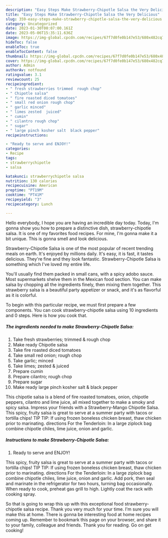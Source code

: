 ```yaml
---
description: "Easy Steps Make Strawberry-Chipotle Salsa the Very Delicious"
title: "Easy Steps Make Strawberry-Chipotle Salsa the Very Delicious"
slug: 359-easy-steps-make-strawberry-chipotle-salsa-the-very-delicious
category: Uncategorized
date: 2023-01-30T00:07:00.161Z
date: 2023-05-06T15:35:11.636Z
image: https://img-global.cpcdn.com/recipes/67f7d0fe0b147e53/680x482cq70/strawberry-chipotle-salsa-recipe-main-photo.jpg
hideToc: false
enableToc: true
enableTocContent: false
thumbnail: https://img-global.cpcdn.com/recipes/67f7d0fe0b147e53/680x482cq70/strawberry-chipotle-salsa-recipe-main-photo.jpg
cover: https://img-global.cpcdn.com/recipes/67f7d0fe0b147e53/680x482cq70/strawberry-chipotle-salsa-recipe-main-photo.jpg
author: Admin
authorAv: notfound
ratingvalue: 3.1
reviewcount: 25
recipeingredient:
- " fresh strawberries trimmed  rough chop"
- " Chipotle salsa"
- " fire roasted diced tomatoes"
- " small red onion rough chop"
- " garlic minced"
- " limes zested  juiced"
- " cumin"
- " cilantro rough chop"
- " sugar"
- " large pinch kosher salt  black pepper"
recipeinstructions:

- "Ready to serve and ENJOY!"
categories:
- Recipe
tags:
- strawberrychipotle
- salsa

katakunci: strawberrychipotle salsa 
nutrition: 130 calories
recipecuisine: American
preptime: "PT19M"
cooktime: "PT41M"
recipeyield: "3"
recipecategory: Lunch

---
```



Hello everybody, I hope you are having an incredible day today. Today, I'm gonna show you how to prepare a distinctive dish, strawberry-chipotle salsa. It is one of my favorites food recipes. For mine, I'm gonna make it a bit unique. This is gonna smell and look delicious.

Strawberry-Chipotle Salsa is one of the most popular of recent trending meals on earth. It's enjoyed by millions daily. It's easy, it is fast, it tastes delicious. They're fine and they look fantastic. Strawberry-Chipotle Salsa is something which I've loved my entire life.

You&#39;ll usually find them packed in small cans, with a spicy adobo sauce. Most supermarkets shelve them in the Mexican food section. You can make salsa by chopping all the ingredients finely, then mixing them together. This strawberry salsa is a beautiful party appetizer or snack, and it&#39;s as flavorful as it is colorful.


To begin with this particular recipe, we must first prepare a few components. You can cook strawberry-chipotle salsa using 10 ingredients and 0 steps. Here is how you cook that.

<!--inarticleads1-->

##### The ingredients needed to make Strawberry-Chipotle Salsa:

1. Take  fresh strawberries; trimmed &amp; rough chop
1. Make ready  Chipotle salsa
1. Take  fire roasted diced tomatoes
1. Take  small red onion; rough chop
1. Take  garlic; minced
1. Take  limes; zested &amp; juiced
1. Prepare  cumin
1. Prepare  cilantro; rough chop
1. Prepare  sugar
1. Make ready  large pinch kosher salt &amp; black pepper


This chipotle salsa is a blend of fire roasted tomatoes, onion, chipotle peppers, cilantro and lime juice, all mixed together to make a smoky and spicy salsa. Impress your friends with a Strawberry-Mango Chipotle Salsa. This spicy, fruity salsa is great to serve at a summer party with tacos or tortilla chips! TIP TIP: If using frozen boneless chicken breast, thaw chicken prior to marinating. directions For the Tenderloin: In a large ziplock bag combine chipotle chiles, lime juice, onion and garlic. 

<!--inarticleads2-->

##### Instructions to make Strawberry-Chipotle Salsa:


1. Ready to serve and ENJOY!

This spicy, fruity salsa is great to serve at a summer party with tacos or tortilla chips! TIP TIP: If using frozen boneless chicken breast, thaw chicken prior to marinating. directions For the Tenderloin: In a large ziplock bag combine chipotle chiles, lime juice, onion and garlic. Add pork, then seal and marinate in the refrigerator for two hours, turning bag occasionally. When ready to cook, preheat gas grill to high. Lightly coat the rack with cooking spray. 

So that is going to wrap this up with this exceptional food strawberry-chipotle salsa recipe. Thank you very much for your time. I'm sure you will make this at home. There is gonna be interesting food at home recipes coming up. Remember to bookmark this page on your browser, and share it to your family, colleague and friends. Thank you for reading. Go on get cooking!
